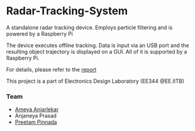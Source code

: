 # Radar-Tracking-System
A standalone radar tracking device. Employs particle filtering and is powered by a Raspberry Pi   

The device executes offline tracking. Data is input via an USB port and the resulting object trajectory is displayed on a GUI. All of it is supported by a Raspberry Pi. 

For details, please refer to the [report](Report.pdf)

This project is a part of Electronics Design Laboratory (EE344 @EE.IITB)

### Team
* [Ameya Anjarlekar](https://github.com/ameyanjarlekar)
* Anjaneya Prasad
* [Preetam Pinnada](https://github.com/preetam25)
